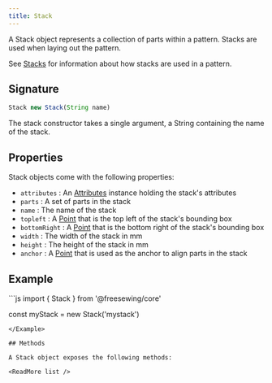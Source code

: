```yaml
---
title: Stack
---
```


A Stack object represents a collection of parts within a pattern.
Stacks are used when laying out the pattern.

<Related>

See [Stacks](/guides/patterns/stacks)
for information about how stacks are used in a pattern.

</Related>

## Signature

```js
Stack new Stack(String name)
```

The stack constructor takes a single argument, a String containing the name
of the stack.

## Properties

Stack objects come with the following properties:

- `attributes` : An [Attributes](/reference/api/attributes) instance holding the stack's attributes
- `parts` : A set of parts in the stack
- `name` : The name of the stack
- `topleft` : A [Point](/reference/api/point) that is the top left of the stack's bounding box
- `bottomRight` : A [Point](/reference/api/point) that is the bottom right of the stack's bounding box
- `width` : The width of the stack in mm
- `height` : The height of the stack in mm
- `anchor` : A [Point](/reference/api/point) that is used as the anchor to align parts in the stack


## Example

<Example caption="Example of the Stack constructor">
```js
import { Stack } from '@freesewing/core'

const myStack = new Stack('mystack')
```
</Example>

## Methods

A Stack object exposes the following methods:

<ReadMore list />
